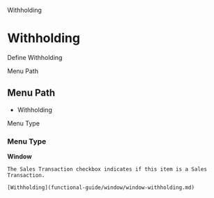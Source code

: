 
Withholding
# Withholding


Define Withholding

Menu Path
## Menu Path



- Withholding

Menu Type
### Menu Type

**Window**

```
The Sales Transaction checkbox indicates if this item is a Sales Transaction.
```

```
[Withholding](functional-guide/window/window-withholding.md)
```